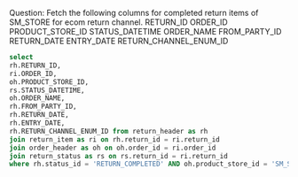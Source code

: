 Question:
Fetch the following columns for completed return items of SM_STORE for ecom return channel.
RETURN_ID 
ORDER_ID
PRODUCT_STORE_ID 
STATUS_DATETIME
ORDER_NAME 
FROM_PARTY_ID 
RETURN_DATE 
ENTRY_DATE
RETURN_CHANNEL_ENUM_ID

```sql
select 
rh.RETURN_ID,
ri.ORDER_ID,
oh.PRODUCT_STORE_ID,
rs.STATUS_DATETIME,
oh.ORDER_NAME, 
rh.FROM_PARTY_ID, 
rh.RETURN_DATE, 
rh.ENTRY_DATE,
rh.RETURN_CHANNEL_ENUM_ID from return_header as rh
join return_item as ri on rh.return_id = ri.return_id
join order_header as oh on oh.order_id = ri.order_id
join return_status as rs on rs.return_id = ri.return_id
where rh.status_id = 'RETURN_COMPLETED' AND oh.product_store_id = 'SM_STORE' AND rh.RETURN_CHANNEL_ENUM_ID='ECOM_RTN_CHANNEL';

```
